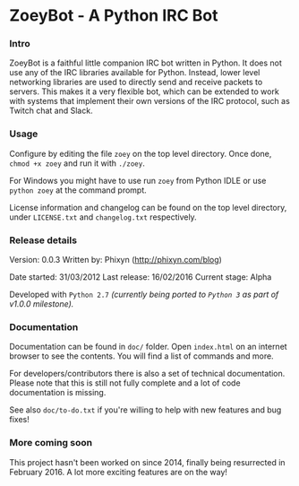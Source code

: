 # ZoeyBot - A Python IRC Bot

### Intro

ZoeyBot is a faithful little companion IRC bot written in Python. It does not use any of the IRC libraries available for Python. Instead, lower level networking libraries are used to directly send and receive packets to servers. This makes it a very flexible bot, which can be extended to work with systems that implement their own versions of the IRC protocol, such as Twitch chat and Slack.

### Usage

Configure by editing the file `zoey` on the top level directory.
Once done, `chmod +x zoey` and run it with `./zoey`.

For Windows you might have to use run `zoey` from Python IDLE or use `python zoey` at the command prompt.

License information and changelog can be found on the top level directory, under `LICENSE.txt` and `changelog.txt` respectively.

### Release details

Version:        0.0.3
Written by:     Phixyn (http://phixyn.com/blog)

Date started:   31/03/2012
Last release:   16/02/2016
Current stage:  Alpha

Developed with `Python 2.7` _(currently being ported to `Python 3` as part of v1.0.0 milestone)._

### Documentation

Documentation can be found in `doc/` folder. Open `index.html` on an internet browser to see the contents. You will find a list of commands and more.

For developers/contributors there is also a set of technical documentation. Please note that this is still not fully complete and a lot of code documentation is missing.

See also `doc/to-do.txt` if you're willing to help with new features and bug fixes!

### More coming soon

This project hasn't been worked on since 2014, finally being resurrected in February 2016. A lot more exciting features are on the way!
